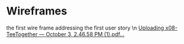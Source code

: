 # Wireframes
the first wire frame addressing the first user story \n
[Uploading x08-TeeTogether — October 3, 2.46.58 PM (1).pdf…]()
